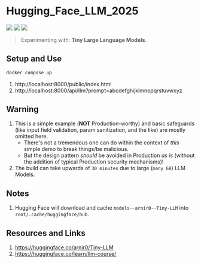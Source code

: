 # Hugging_Face_LLM_2025
[![](https://img.shields.io/badge/Python-3.11.11-yellow.svg)](https://www.python.org/downloads/)
[![](https://img.shields.io/badge/docker-blue.svg)](https://www.docker.com/) 
[![](https://img.shields.io/badge/Hugging-Face-yellow.svg)](https://huggingface.co/arnir0/Tiny-LLM) 

> Experimenting with: **Tiny Large Language Models**.

## Setup and Use

```bash
docker compose up
```

1. http://localhost:8000/public/index.html
2. http://localhost:8000/api/llm?prompt=abcdefghijklmnopqrstuvwxyz

## Warning

1. This is a simple example (**NOT** Production-worthy) and basic safeguards (like input field validation, param sanitization, and the like) are mostly omitted here.
    * There's not a tremendous one can do within the context of *this* simple demo to break things/be malicious.
    * But the design pattern *should* be avoided in Production *as is* (without the addition of typical Production security mechanisms)!
1. The build can take upwards of `30 minutes` due to large (`many GB`) LLM Models.

## Notes

1. Hugging Face will download and cache `models--arnir0--Tiny-LLM` into `root/.cache/huggingface/hub`.

## Resources and Links

1. https://huggingface.co/arnir0/Tiny-LLM
2. https://huggingface.co/learn/llm-course/